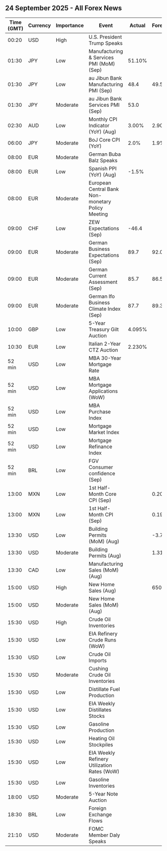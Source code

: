## 24 September 2025 - All Forex News

| Time (GMT) | Currency | Importance | Event | Actual | Forecast | Previous |
|------|----------|------------|-------|--------|----------|----------|
| 00:20 | USD | High | U.S. President Trump Speaks |  |  |  |
| 01:30 | JPY | Low | Manufacturing & Services PMI (MoM) (Sep) | 51.10% |  | 52.00% |
| 01:30 | JPY | Low | au Jibun Bank Manufacturing PMI (Sep) | 48.4 | 49.5 | 49.7 |
| 01:30 | JPY | Moderate | au Jibun Bank Services PMI (Sep) | 53.0 |  | 53.1 |
| 02:30 | AUD | Low | Monthly CPI Indicator (YoY) (Aug) | 3.00% | 2.90% | 2.80% |
| 06:00 | JPY | Moderate | BoJ Core CPI (YoY) | 2.0% | 1.9% | 2.0% |
| 08:00 | EUR | Moderate | German Buba Balz Speaks |  |  |  |
| 08:00 | EUR | Low | Spanish PPI (YoY) (Aug) | -1.5% |  | 0.4% |
| 08:00 | EUR | Moderate | European Central Bank Non-monetary Policy Meeting |  |  |  |
| 09:00 | CHF | Low | ZEW Expectations (Sep) | -46.4 |  | -53.8 |
| 09:00 | EUR | Moderate | German Business Expectations (Sep) | 89.7 | 92.0 | 91.4 |
| 09:00 | EUR | Moderate | German Current Assessment (Sep) | 85.7 | 86.5 | 86.4 |
| 09:00 | EUR | Moderate | German Ifo Business Climate Index (Sep) | 87.7 | 89.3 | 88.9 |
| 10:00 | GBP | Low | 5-Year Treasury Gilt Auction | 4.095% |  | 4.022% |
| 10:30 | EUR | Low | Italian 2-Year CTZ Auction | 2.230% |  | 2.200% |
| 52 min | USD | Low | MBA 30-Year Mortgage Rate |  |  | 6.39% |
| 52 min | USD | Low | MBA Mortgage Applications (WoW) |  |  | 29.7% |
| 52 min | USD | Low | MBA Purchase Index |  |  | 174.0 |
| 52 min | USD | Low | Mortgage Market Index |  |  | 386.1 |
| 52 min | USD | Low | Mortgage Refinance Index |  |  | 1,596.7 |
| 52 min | BRL | Low | FGV Consumer confidence (Sep) |  |  | 86.2 |
| 13:00 | MXN | Low | 1st Half-Month Core CPI (Sep) |  | 0.20% | 0.09% |
| 13:00 | MXN | Low | 1st Half-Month CPI (Sep) |  | 0.19% | -0.02% |
| 13:30 | USD | Low | Building Permits (MoM) (Aug) |  | -3.7% | -2.2% |
| 13:30 | USD | Moderate | Building Permits (Aug) |  | 1.312M | 1.362M |
| 13:30 | CAD | Low | Manufacturing Sales (MoM) (Aug) |  |  | 2.5% |
| 15:00 | USD | High | New Home Sales (Aug) |  | 650K | 652K |
| 15:00 | USD | Moderate | New Home Sales (MoM) (Aug) |  |  | -0.6% |
| 15:30 | USD | High | Crude Oil Inventories |  |  | -9.285M |
| 15:30 | USD | Low | EIA Refinery Crude Runs (WoW) |  |  | -0.394M |
| 15:30 | USD | Low | Crude Oil Imports |  |  | -3.111M |
| 15:30 | USD | Moderate | Cushing Crude Oil Inventories |  |  | -0.296M |
| 15:30 | USD | Low | Distillate Fuel Production |  |  | -0.274M |
| 15:30 | USD | Low | EIA Weekly Distillates Stocks |  |  | 4.046M |
| 15:30 | USD | Low | Gasoline Production |  |  | -0.180M |
| 15:30 | USD | Low | Heating Oil Stockpiles |  |  | 0.670M |
| 15:30 | USD | Low | EIA Weekly Refinery Utilization Rates (WoW) |  |  | -1.6% |
| 15:30 | USD | Low | Gasoline Inventories |  |  | -2.347M |
| 18:00 | USD | Moderate | 5-Year Note Auction |  |  | 3.724% |
| 18:30 | BRL | Low | Foreign Exchange Flows |  |  | -0.163B |
| 21:10 | USD | Moderate | FOMC Member Daly Speaks |  |  |  |
